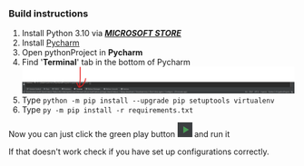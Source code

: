 ### Build instructions

1. Install Python 3.10 via _**[MICROSOFT STORE](https://www.microsoft.com/store/productId/9PJPW5LDXLZ5)**_
2. Install [Pycharm](https://www.jetbrains.com/pycharm/download/download-thanks.html?platform=windows&code=PCC)
3. Open pythonProject in **Pycharm**
4. Find '**Terminal**' tab in the bottom of Pycharm
![img.png](ReadmeIMGs/PycharmTerminal.png)
5. Type `python -m pip install --upgrade pip setuptools virtualenv`
6. Type `py -m pip install -r requirements.txt`

Now you can just click the green play button ![img_1.png](ReadmeIMGs/GreenPlayBtn.png)  and run it

If that doesn't work check if you have set up configurations correctly.